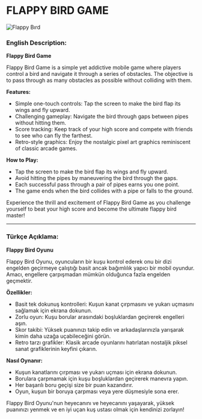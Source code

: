 # FLAPPY BIRD GAME
![Flappy Bırd](https://github.com/HaticeDilmac/goistanbul/assets/100489350/5e7cbf54-00aa-4a62-a28e-938ec78ae1ee)

### English Description:

**Flappy Bird Game**

Flappy Bird Game is a simple yet addictive mobile game where players control a bird and navigate it through a series of obstacles. The objective is to pass through as many obstacles as possible without colliding with them.

**Features:**
- Simple one-touch controls: Tap the screen to make the bird flap its wings and fly upward.
- Challenging gameplay: Navigate the bird through gaps between pipes without hitting them.
- Score tracking: Keep track of your high score and compete with friends to see who can fly the farthest.
- Retro-style graphics: Enjoy the nostalgic pixel art graphics reminiscent of classic arcade games.

**How to Play:**
- Tap the screen to make the bird flap its wings and fly upward.
- Avoid hitting the pipes by maneuvering the bird through the gaps.
- Each successful pass through a pair of pipes earns you one point.
- The game ends when the bird collides with a pipe or falls to the ground.

Experience the thrill and excitement of Flappy Bird Game as you challenge yourself to beat your high score and become the ultimate flappy bird master!

------------------------------------------------------------------------------------------------------------------------------------------------------------------------------------
### Türkçe Açıklama:

**Flappy Bird Oyunu**

Flappy Bird Oyunu, oyuncuların bir kuşu kontrol ederek onu bir dizi engelden geçirmeye çalıştığı basit ancak bağımlılık yapıcı bir mobil oyundur. Amacı, engellere çarpışmadan mümkün olduğunca fazla engelden geçmektir.

**Özellikler:**
- Basit tek dokunuş kontrolleri: Kuşun kanat çırpmasını ve yukarı uçmasını sağlamak için ekrana dokunun.
- Zorlu oyun: Kuşu borular arasındaki boşluklardan geçirerek engelleri aşın.
- Skor takibi: Yüksek puanınızı takip edin ve arkadaşlarınızla yarışarak kimin daha uzağa uçabileceğini görün.
- Retro tarzı grafikler: Klasik arcade oyunlarını hatırlatan nostaljik piksel sanat grafiklerinin keyfini çıkarın.

**Nasıl Oynanır:**
- Kuşun kanatlarını çırpması ve yukarı uçması için ekrana dokunun.
- Borulara çarpmamak için kuşu boşluklardan geçirerek manevra yapın.
- Her başarılı boru geçişi size bir puan kazandırır.
- Oyun, kuşun bir boruya çarpması veya yere düşmesiyle sona erer.

Flappy Bird Oyunu'nun heyecanını ve heyecanını yaşayarak, yüksek puanınızı yenmek ve en iyi uçan kuş ustası olmak için kendinizi zorlayın!


